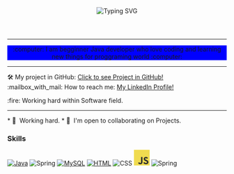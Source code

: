 <header><img src="https://readme-typing-svg.demolab.com?font=Fira+Code&pause=1000&random=false&width=435&lines=Hello!+My+name+is+Georgi+Stefanov." alt="Typing SVG" /></header>
<hr>
<p align="center" style="background-color:blue">:computer: I am begginner Java developer who love coding and learning  new things for proggraming world :computer: <p>
<hr>

<div>🛠 My project in GitHub: <a href="https://github.com/Georgi133/Best-Finder-Website">Click to see Project in GitHub!</a></div>
<div>:mailbox_with_mail: How to reach me: <a href="http://linkedin.com/in/georgi-stefanov-194918240">My LinkedIn Profile!</a></div>
<p>:fire: Working hard within Software field. </p>   

<hr>
<footer>
* 🧠  Working hard.
* 🤝  I'm open to collaborating on Projects.
</footer>

  
### Skills


<p align="left">
<a href="https://www.oracle.com/java/" target="_blank" rel="noreferrer"><img src="https://raw.githubusercontent.com/danielcranney/readme-generator/main/public/icons/skills/java-colored.svg" width="36" height="36" alt="Java" /></a>
   <img src="https://upload.wikimedia.org/wikipedia/commons/thumb/7/79/Spring_Boot.svg/120px-Spring_Boot.svg.png" width="36" height="36" alt="Spring" />
<a href="https://www.mysql.com/" target="_blank" rel="noreferrer"><img src="https://raw.githubusercontent.com/danielcranney/readme-generator/main/public/icons/skills/mysql-colored.svg" width="36" height="36" alt="MySQL" /></a>
   <a href="https://html.com/" target="_blank" rel="noreferrer"><img src="https://github.com/danielcranney/profileme-dev/blob/main/public/icons/skills/html5-colored.svg" width="36" height="36" alt="HTML" /></a>
    <img src="https://camo.githubusercontent.com/1ee610055f0d168eec02c9a5f91f7c533a067109cde1f1731139bf52d409ac76/68747470733a2f2f63646e2e69636f6e73636f75742e636f6d2f69636f6e2f667265652f706e672d3235362f6373732d3133312d3732323638352e706e67" width="36" height="36" alt="CSS" />
   <img src="https://raw.githubusercontent.com/github/explore/80688e429a7d4ef2fca1e82350fe8e3517d3494d/topics/javascript/javascript.png" width="36" height="36" alt="JS" />
   <img src="https://upload.wikimedia.org/wikipedia/commons/thumb/a/a7/React-icon.svg/1200px-React-icon.svg.png" width="36" height="36" alt="Spring" />
   
</p>
